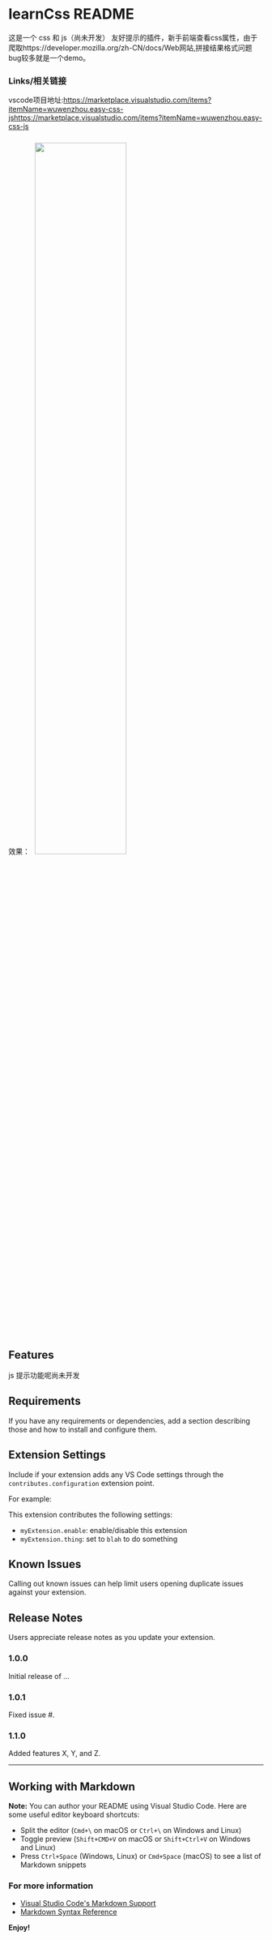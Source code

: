 # learnCss README

这是一个 css 和 js（尚未开发） 友好提示的插件，新手前端查看css属性，由于爬取https://developer.mozilla.org/zh-CN/docs/Web网站,拼接结果格式问题bug较多就是一个demo。

### Links/相关链接
vscode项目地址:https://marketplace.visualstudio.com/items?itemName=wuwenzhou.easy-css-jshttps://marketplace.visualstudio.com/items?itemName=wuwenzhou.easy-css-js

效果：<img src="http://easymarket.chehe88.com/css.gif" style="margin: 10px;" width="60%" />
## Features

js 提示功能呢尚未开发

## Requirements

If you have any requirements or dependencies, add a section describing those and how to install and configure them.

## Extension Settings

Include if your extension adds any VS Code settings through the `contributes.configuration` extension point.

For example:

This extension contributes the following settings:

- `myExtension.enable`: enable/disable this extension
- `myExtension.thing`: set to `blah` to do something

## Known Issues

Calling out known issues can help limit users opening duplicate issues against your extension.

## Release Notes

Users appreciate release notes as you update your extension.

### 1.0.0

Initial release of ...

### 1.0.1

Fixed issue #.

### 1.1.0

Added features X, Y, and Z.

---

## Working with Markdown

**Note:** You can author your README using Visual Studio Code. Here are some useful editor keyboard shortcuts:

- Split the editor (`Cmd+\` on macOS or `Ctrl+\` on Windows and Linux)
- Toggle preview (`Shift+CMD+V` on macOS or `Shift+Ctrl+V` on Windows and Linux)
- Press `Ctrl+Space` (Windows, Linux) or `Cmd+Space` (macOS) to see a list of Markdown snippets

### For more information

- [Visual Studio Code's Markdown Support](http://code.visualstudio.com/docs/languages/markdown)
- [Markdown Syntax Reference](https://help.github.com/articles/markdown-basics/)

**Enjoy!**
